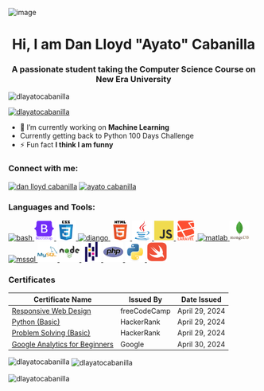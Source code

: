![image](https://github.com/DLAyatoCabanilla/DLAyatoCabanilla/assets/139518282/e00fb9e5-85c4-4598-b681-611ee9090bc0)


<h1 align="center">Hi, I am Dan Lloyd "Ayato" Cabanilla</h3>
<h3 align="center">A passionate student taking the Computer Science Course on New Era University</h3>

<p align="left"> <img src="https://komarev.com/ghpvc/?username=dlayatocabanilla&label=Profile%20views&color=0e75b6&style=flat" alt="dlayatocabanilla" /> </p>

<p align="left"> <a href="https://github.com/ryo-ma/github-profile-trophy"><img src="https://github-profile-trophy.vercel.app/?username=dlayatocabanilla" alt="dlayatocabanilla" /></a> </p>

- 🔭 I’m currently working on **Machine Learning**
- Currently getting back to Python 100 Days Challenge
- ⚡ Fun fact **I think I am funny**

<h3 align="left">Connect with me:</h3>
<p align="left">
<a href="https://linkedin.com/in/dan lloyd cabanilla" target="blank"><img align="center" src="https://raw.githubusercontent.com/rahuldkjain/github-profile-readme-generator/master/src/images/icons/Social/linked-in-alt.svg" alt="dan lloyd cabanilla" height="30" width="40" /></a>
<a href="https://fb.com/ayato cabanilla" target="blank"><img align="center" src="https://raw.githubusercontent.com/rahuldkjain/github-profile-readme-generator/master/src/images/icons/Social/facebook.svg" alt="ayato cabanilla" height="30" width="40" /></a>
</p>

<h3 align="left">Languages and Tools:</h3>
<p align="left"> <a href="https://www.gnu.org/software/bash/" target="_blank" rel="noreferrer"> <img src="https://www.vectorlogo.zone/logos/gnu_bash/gnu_bash-icon.svg" alt="bash" width="40" height="40"/> </a> <a href="https://getbootstrap.com" target="_blank" rel="noreferrer"> <img src="https://raw.githubusercontent.com/devicons/devicon/master/icons/bootstrap/bootstrap-plain-wordmark.svg" alt="bootstrap" width="40" height="40"/> </a> <a href="https://www.w3schools.com/css/" target="_blank" rel="noreferrer"> <img src="https://raw.githubusercontent.com/devicons/devicon/master/icons/css3/css3-original-wordmark.svg" alt="css3" width="40" height="40"/> </a> <a href="https://www.djangoproject.com/" target="_blank" rel="noreferrer"> <img src="https://cdn.worldvectorlogo.com/logos/django.svg" alt="django" width="40" height="40"/> </a> <a href="https://www.w3.org/html/" target="_blank" rel="noreferrer"> <img src="https://raw.githubusercontent.com/devicons/devicon/master/icons/html5/html5-original-wordmark.svg" alt="html5" width="40" height="40"/> </a> <a href="https://www.java.com" target="_blank" rel="noreferrer"> <img src="https://raw.githubusercontent.com/devicons/devicon/master/icons/java/java-original.svg" alt="java" width="40" height="40"/> </a> <a href="https://developer.mozilla.org/en-US/docs/Web/JavaScript" target="_blank" rel="noreferrer"> <img src="https://raw.githubusercontent.com/devicons/devicon/master/icons/javascript/javascript-original.svg" alt="javascript" width="40" height="40"/> </a> <a href="https://laravel.com/" target="_blank" rel="noreferrer"> <img src="https://raw.githubusercontent.com/devicons/devicon/master/icons/laravel/laravel-plain-wordmark.svg" alt="laravel" width="40" height="40"/> </a> <a href="https://www.mathworks.com/" target="_blank" rel="noreferrer"> <img src="https://upload.wikimedia.org/wikipedia/commons/2/21/Matlab_Logo.png" alt="matlab" width="40" height="40"/> </a> <a href="https://www.mongodb.com/" target="_blank" rel="noreferrer"> <img src="https://raw.githubusercontent.com/devicons/devicon/master/icons/mongodb/mongodb-original-wordmark.svg" alt="mongodb" width="40" height="40"/> </a> <a href="https://www.microsoft.com/en-us/sql-server" target="_blank" rel="noreferrer"> <img src="https://www.svgrepo.com/show/303229/microsoft-sql-server-logo.svg" alt="mssql" width="40" height="40"/> </a> <a href="https://www.mysql.com/" target="_blank" rel="noreferrer"> <img src="https://raw.githubusercontent.com/devicons/devicon/master/icons/mysql/mysql-original-wordmark.svg" alt="mysql" width="40" height="40"/> </a> <a href="https://nodejs.org" target="_blank" rel="noreferrer"> <img src="https://raw.githubusercontent.com/devicons/devicon/master/icons/nodejs/nodejs-original-wordmark.svg" alt="nodejs" width="40" height="40"/> </a> <a href="https://pandas.pydata.org/" target="_blank" rel="noreferrer"> <img src="https://raw.githubusercontent.com/devicons/devicon/2ae2a900d2f041da66e950e4d48052658d850630/icons/pandas/pandas-original.svg" alt="pandas" width="40" height="40"/> </a> <a href="https://www.php.net" target="_blank" rel="noreferrer"> <img src="https://raw.githubusercontent.com/devicons/devicon/master/icons/php/php-original.svg" alt="php" width="40" height="40"/> </a> <a href="https://www.python.org" target="_blank" rel="noreferrer"> <img src="https://raw.githubusercontent.com/devicons/devicon/master/icons/python/python-original.svg" alt="python" width="40" height="40"/> </a> <a href="https://developer.apple.com/swift/" target="_blank" rel="noreferrer"> <img src="https://raw.githubusercontent.com/devicons/devicon/master/icons/swift/swift-original.svg" alt="swift" width="40" height="40"/> </a> </p>

### Certificates

<table>
    <thead>
        <tr>
            <th>Certificate Name</th>
            <th>Issued By</th>
            <th>Date Issued</th>
        </tr>
    </thead>
    <tbody>
        <tr>
            <td><a href="https://www.freecodecamp.org/certification/fcc6b73ad84-c57c-4196-9b54-23b944f08b1f/responsive-web-design">Responsive Web Design</a></td>
            <td>freeCodeCamp</td>
            <td>April 29, 2024</td>
        </tr>
        <tr>
            <td><a href="https://www.hackerrank.com/certificates/0216521857f7">Python (Basic)</a></td>
            <td>HackerRank</td>
            <td>April 29, 2024</td>
        </tr>
        <tr>
            <td><a href="https://www.hackerrank.com/certificates/0216521857f7">Problem Solving (Basic)</a></td>
            <td>HackerRank</td>
            <td>April 29, 2024</td>
        </tr>
         <tr>
            <td><a href="https://analytics.google.com/analytics/academy/certificate/iGl9AWkiQDGtl0jcjGJy4Q">Google Analytics for Beginners</a></td>
            <td>Google</td>
            <td>April 30, 2024</td>
        </tr>
        <!-- Add more rows for additional certificates -->
    </tbody>
</table>


<p><img align="left" src="https://github-readme-stats.vercel.app/api/top-langs?username=dlayatocabanilla&show_icons=true&locale=en&layout=compact" alt="dlayatocabanilla" /></p>

<p>&nbsp;<img align="center" src="https://github-readme-stats.vercel.app/api?username=dlayatocabanilla&show_icons=true&locale=en" alt="dlayatocabanilla" /></p>

<p><img align="center" src="https://github-readme-streak-stats.herokuapp.com/?user=dlayatocabanilla&" alt="dlayatocabanilla" /></p>

